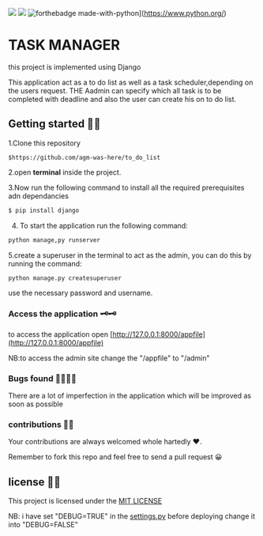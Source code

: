 
![](https://img.shields.io/pypi/djversions/django?style=for-the-badge)
![](https://img.shields.io/badge/CSS-563D7C?style=for-the-badge&logo=css3&logoColor=white)
![forthebadge made-with-python](http://ForTheBadge.com/images/badges/made-with-python.svg)](https://www.python.org/)
<h1>TASK MANAGER</h1>

this project is implemented using  Django


This application act as a to do list as well as a task scheduler,depending on the users request. THE Aadmin can specify which all task is to be completed with deadline and also the user can create his on to do list.


## Getting started 🤘🤘

1.Clone this repository
```git
$https://github.com/agm-was-here/to_do_list
```

2.open **terminal** inside the project.

3.Now run the following command to install all the required prerequisites adn dependancies
```bash
$ pip install django 

```

4. To start the application run the following command:
```bash
python manage,py runserver

```
5.create a superuser in the terminal to act as the admin, you can do this by running 
the command:
```bash
python manage.py createsuperuser
```
use the necessary password and username.


### Access the application 🗝🗝
to access the application open [http://127.0.0.1:8000/appfile](http://127.0.0.1:8000/appfile)


NB:to access the admin site change the "/appfile" to "/admin"



### Bugs found 🕵️‍♂️🕵️‍♂️
 
 There are a lot of imperfection in the application which will be improved as soon as possible

 ### contributions 👼👼

Your contributions are always welcomed whole hartedly ❤.

Remember to fork this repo and feel free to send a pull request 😀



## license 📜📜

This project is licensed under the [MIT LICENSE](https://choosealicense.com/licenses/mit/)






NB: i have set "DEBUG=TRUE" in the [settings.py](https://github.com/agm-was-here/to_do_list/blob/main/to_do_list/settings.py) before deploying change it into "DEBUG=FALSE"

 

